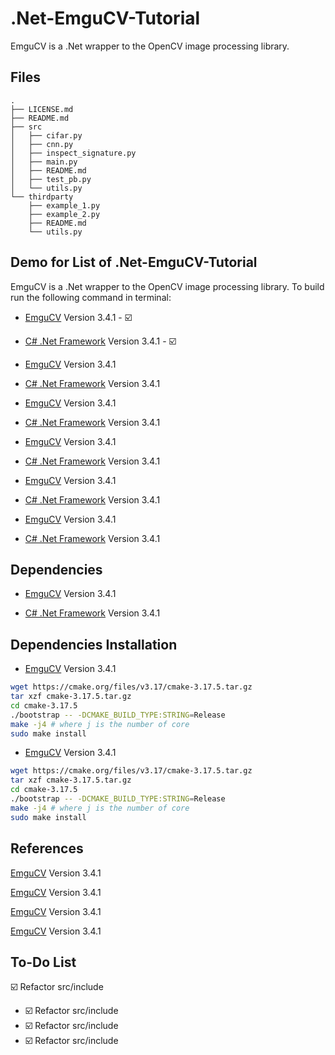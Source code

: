 # .Net-EmguCV-Tutorial

EmguCV is a .Net wrapper to the OpenCV image processing library.

## Files

```
.
├── LICENSE.md
├── README.md
├── src
│   ├── cifar.py
│   ├── cnn.py
│   ├── inspect_signature.py
│   ├── main.py
│   ├── README.md
│   ├── test_pb.py
│   └── utils.py
└── thirdparty
    ├── example_1.py
    ├── example_2.py
    ├── README.md
    └── utils.py
```

## Demo for List of .Net-EmguCV-Tutorial
EmguCV is a .Net wrapper to the OpenCV image processing library. To build run the following command in terminal:

* [EmguCV](https://www.mlpack.org/)  Version 3.4.1   - :ballot_box_with_check:

* [C# .Net Framework](https://www.mlpack.org/)  Version 3.4.1  - :ballot_box_with_check:

* [EmguCV](https://www.mlpack.org/)  Version 3.4.1

* [C# .Net Framework](https://www.mlpack.org/)  Version 3.4.1

* [EmguCV](https://www.mlpack.org/)  Version 3.4.1

* [C# .Net Framework](https://www.mlpack.org/)  Version 3.4.1

* [EmguCV](https://www.mlpack.org/)  Version 3.4.1

* [C# .Net Framework](https://www.mlpack.org/)  Version 3.4.1

* [EmguCV](https://www.mlpack.org/)  Version 3.4.1

* [C# .Net Framework](https://www.mlpack.org/)  Version 3.4.1

* [EmguCV](https://www.mlpack.org/)  Version 3.4.1

* [C# .Net Framework](https://www.mlpack.org/)  Version 3.4.1


## Dependencies

* [EmguCV](https://www.mlpack.org/)  Version 3.4.1

* [C# .Net Framework](https://www.mlpack.org/)  Version 3.4.1

## Dependencies Installation

* [EmguCV](https://www.mlpack.org/)  Version 3.4.1

```bash
wget https://cmake.org/files/v3.17/cmake-3.17.5.tar.gz
tar xzf cmake-3.17.5.tar.gz
cd cmake-3.17.5
./bootstrap -- -DCMAKE_BUILD_TYPE:STRING=Release
make -j4 # where j is the number of core
sudo make install
```

* [EmguCV](https://www.mlpack.org/)  Version 3.4.1

```bash
wget https://cmake.org/files/v3.17/cmake-3.17.5.tar.gz
tar xzf cmake-3.17.5.tar.gz
cd cmake-3.17.5
./bootstrap -- -DCMAKE_BUILD_TYPE:STRING=Release
make -j4 # where j is the number of core
sudo make install
```

## References

[EmguCV](https://www.mlpack.org/)  Version 3.4.1

[EmguCV](https://www.mlpack.org/)  Version 3.4.1

[EmguCV](https://www.mlpack.org/)  Version 3.4.1

[EmguCV](https://www.mlpack.org/)  Version 3.4.1

## To-Do List

:ballot_box_with_check: Refactor src/include
- :ballot_box_with_check: Refactor src/include
- :ballot_box_with_check: Refactor src/include
- :ballot_box_with_check: Refactor src/include
